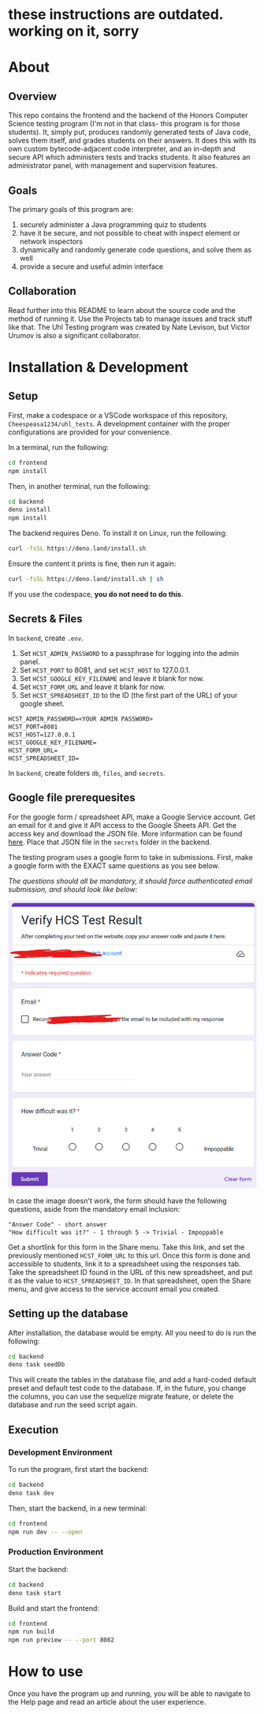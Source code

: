 # __these instructions are outdated. working on it, sorry__

# About
## Overview
This repo contains the frontend and the backend of the Honors Computer Science testing program (I'm not in that class- this program is for those students). It, simply put, produces randomly generated tests of Java code, solves them itself, and grades students on their answers. It does this with its own custom bytecode-adjacent code interpreter, and an in-depth and secure API which administers tests and tracks students. It also features an administrator panel, with management and supervision features.

## Goals
The primary goals of this program are:
1. securely administer a Java programming quiz to students
2. have it be secure, and not possible to cheat with inspect element or network inspectors
3. dynamically and randomly generate code questions, and solve them as well
4. provide a secure and useful admin interface

## Collaboration
Read further into this README to learn about the source code and the method of running it. Use the Projects tab to manage issues and track stuff like that. The Uhl Testing program was created by Nate Levison, but Victor Urumov is also a significant collaborator.

# Installation & Development

## Setup
First, make a codespace or a VSCode workspace of this repository, `Cheespeasa1234/uhl_tests`. A development container with the proper configurations are provided for your convenience.

In a terminal, run the following:
```sh
cd frontend
npm install
```

Then, in another terminal, run the following:
```sh
cd backend
deno install
npm install
```

The backend requires Deno. To install it on Linux, run the following:
```sh
curl -fsSL https://deno.land/install.sh
```
Ensure the content it prints is fine, then run it again:
```sh
curl -fsSL https://deno.land/install.sh | sh
```

If you use the codespace, **you do not need to do this**.

## Secrets & Files

In `backend`, create `.env`. 
1. Set `HCST_ADMIN_PASSWORD` to a passphrase for logging into the admin panel.
2. Set `HCST_PORT` to 8081, and set `HCST_HOST` to 127.0.0.1.
3. Set `HCST_GOOGLE_KEY_FILENAME` and leave it blank for now.
4. Set `HCST_FORM_URL` and leave it blank for now.
5. Set `HCST_SPREADSHEET_ID` to the ID (the first part of the URL) of your google sheet.

```env
HCST_ADMIN_PASSWORD=<YOUR ADMIN PASSWORD>
HCST_PORT=8081
HCST_HOST=127.0.0.1
HCST_GOOGLE_KEY_FILENAME=
HCST_FORM_URL=
HCST_SPREADSHEET_ID=
```

In `backend`, create folders `db`, `files`, and `secrets`.

## Google file prerequesites

For the google form / spreadsheet API, make a Google Service account. Get an email for it and give it API access to the Google Sheets API. Get the access key and download the JSON file. More information can be found [here](https://cloud.google.com/iam/docs/keys-list-get). Place that JSON file in the `secrets` folder in the backend.

The testing program uses a google form to take in submissions. First, make a google form with the EXACT same questions as you see below.

_The questions should all be mandatory, it should force authenticated email submission, and should look like below:_

![this form](image.png)

In case the image doesn't work, the form should have the following questions, aside from the mandatory email inclusion:
```
"Answer Code" - short answer
"How difficult was it?" - 1 through 5 -> Trivial - Impoppable
```

Get a shortlink for this form in the Share menu. Take this link, and set the previously mentioned `HCST_FORM_URL` to this url. Once this form is done and accessible to students, link it to a spreadsheet using the responses tab. Take the spreadsheet ID found in the URL of this new spreadsheet, and put it as the value to `HCST_SPREADSHEET_ID`. In that spreadsheet, open the Share menu, and give access to the service account email you created.

## Setting up the database
After installation, the database would be empty. All you need to do is run the following:

```sh
cd backend
deno task seedDb
```

This will create the tables in the database file, and add a hard-coded default preset and default test code to the database. If, in the future, you change the columns, you can use the sequelize migrate feature, or delete the database and run the seed script again.

## Execution

### Development Environment
To run the program, first start the backend:
```sh
cd backend
deno task dev
```

Then, start the backend, in a new terminal:
```sh
cd frontend
npm run dev -- --open
```

### Production Environment
Start the backend:
```sh
cd backend
deno task start
```

Build and start the frontend:
```sh
cd frontend
npm run build
npm run preview -- --port 8082
```

# How to use
Once you have the program up and running, you will be able to navigate to the Help page and read an article about the user experience.